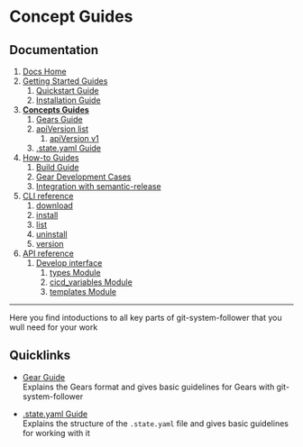 # Concept Guides
## Documentation
1. [Docs Home](docs_home.md)
2. [Getting Started Guides](getting_started.md) 
   1. [Quickstart Guide](getting_started/quickstart.md)
   2. [Installation Guide](getting_started/installation.md)
3. **[Concepts Guides](concepts.md)**  
   1. [Gears Guide](concepts/gears.md)
   2. [apiVersion list](concepts/api_version_list.md)
      1. [apiVersion v1](concepts/api_version_list/v1.md) 
   3. [.state.yaml Guide](concepts/state.md)
4. [How-to Guides](how_to.md)  
   1. [Build Guide](how_to/build.md)
   2. [Gear Development Cases](how_to/gear_development_cases.md)
   3. [Integration with semantic-release](how_to/integration_with_semantic_release.md)
5. [CLI reference](cli_reference.md) 
   1. [download](cli_reference/download.md)
   2. [install](cli_reference/install.md) 
   3. [list](cli_reference/list.md)
   4. [uninstall](cli_reference/uninstall.md)
   5. [version](cli_reference/version.md)
6. [API reference](api_reference.md)  
   1. [Develop interface](api_reference/develop_interface.md)  
      1. [types Module](api_reference/develop_interface/types.md)
      2. [cicd_variables Module](api_reference/develop_interface/cicd_variables.md)
      3. [templates Module](api_reference/develop_interface/templates.md)

---

Here you find intoductions to all key parts of git-system-follower that you wull need for your work

## Quicklinks
* [Gear Guide](concepts/gears.md)  
Explains the Gears format and gives basic guidelines for Gears with git-system-follower

* [.state.yaml Guide](concepts/state.md)  
Explains the structure of the `.state.yaml` file and gives basic guidelines for working with it